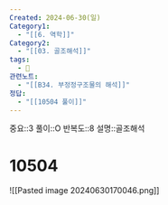 ```yaml
---
Created: 2024-06-30(일)
Category1:
  - "[[6. 역학]]"
Category2:
  - "[[03. 골조해석]]"
tags:
  - 🧮
관련노트:
  - "[[B34. 부정정구조물의 해석]]"
정답:
  - "[[10504 풀이]]"
---
```

중요::3
풀이::O
반복도::8
설명::골조해석
#  10504
![[Pasted image 20240630170046.png]]
